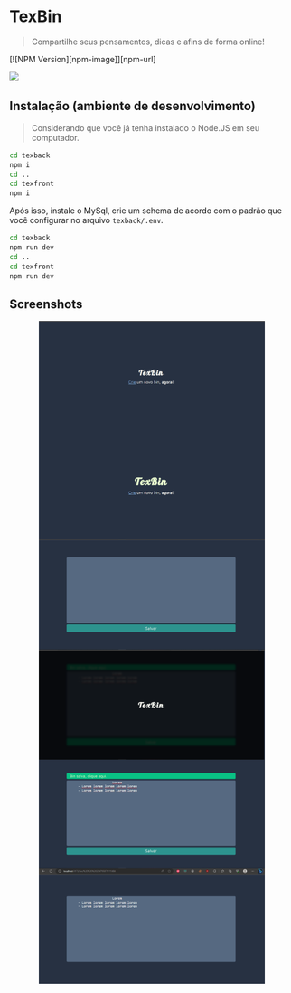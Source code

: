 # TexBin
> Compartilhe seus pensamentos, dicas e afins de forma online!

[![NPM Version][npm-image]][npm-url]


![](header.png)

## Instalação (ambiente de desenvolvimento)
> Considerando que você já tenha instalado o Node.JS em seu computador.

```sh
cd texback
npm i
cd ..
cd texfront
npm i
```

Após isso, instale o MySql, crie um schema de acordo com o padrão que você configurar no arquivo ```texback/.env```.


```sh
cd texback
npm run dev
cd ..
cd texfront
npm run dev
```

## Screenshots

<div style="display: flex; flex-direction: row; flex-wrap: wrap; justify-content: center; align-items: center;">
 <img src="./screenshots/home.png" width="400px">

 <img src="./screenshots/home_hover.png" width="400px">

 <img src="./screenshots/new.png" width="400px">

 <img src="./screenshots/loading.png" width="400px">

 <img src="./screenshots/success_new.png" width="400px">

 <img src="./screenshots/view.png" width="400px">
</div>
